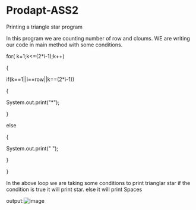 # Prodapt-ASS2
Printing a triangle star program

In this program we are counting number of row and cloums.
WE are writing our code in main method with some conditions.


for( k=1;k<=(2*i-1);k++)


{


if(k==1||i==row||k==(2*i-1))


{


System.out.print("*");


}


else


{


System.out.print(" ");


}


}



In the above loop we are taking some conditions to print trianglar star
if the condition is true it will print star.
else it will print Spaces

output:![image](https://user-images.githubusercontent.com/76723039/118450272-a4ac1480-b711-11eb-8b87-058c60cde30d.png)
